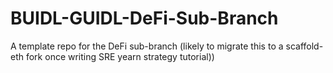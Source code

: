 # BUIDL-GUIDL-DeFi-Sub-Branch
A template repo for the DeFi sub-branch (likely to migrate this to a scaffold-eth fork once writing SRE yearn strategy tutorial))
